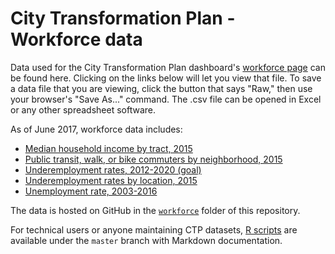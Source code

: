 # City Transformation Plan - Workforce data

Data used for the City Transformation Plan dashboard's [workforce page](https://ct-data-haven.github.io/ctp-dash/pages/workforce.html) can be found here. Clicking on the links below will let you view that file. To save a data file that you are viewing, click the button that says "Raw," then use your browser's "Save As..." command. The .csv file can be opened in Excel or any other spreadsheet software.

As of June 2017, workforce data includes:

* [Median household income by tract, 2015](acs_median_income_by_tract.csv)
* [Public transit, walk, or bike commuters by neighborhood, 2015](acs_public_transit_by_neighborhood.csv)
* [Underemployment rates, 2012-2020 (goal)](underemployment_by_year.csv)
* [Underemployment rates by location, 2015](childcare.csv)
* [Unemployment rate, 2003-2016](low_income_kids_by_race.csv)

The data is hosted on GitHub in the [`workforce`](./) folder of this repository.

For technical users or anyone maintaining CTP datasets, [R scripts](../../../../R) are available under the `master` branch with Markdown documentation.
